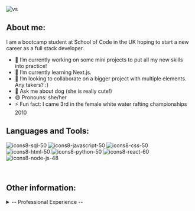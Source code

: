 

![vs](https://github.com/Eyres1313/Eyres1313/assets/133891699/2f31490b-bcc4-43be-b128-469b52401f70)


<h2>About me:</h2>

I am a bootcamp student at School of Code in the UK hoping to start a new career as a full stack developer.
- 🔭 I’m currently working on some mini projects to put all my new skills into practice!
- 🌱 I’m currently learning Next.js.
- 👯 I’m looking to collaborate on a bigger project with multiple elements. Any takers? :) 
- 💬 Ask me about dog (she is really cute!)
- 😄 Pronouns: she/her
- ⚡ Fun fact: I came 3rd in the female white water rafting championships 2010
  <br>
<h2>Languages and Tools:</h2>

![icons8-sql-50](https://github.com/Eyres1313/Eyres1313/assets/133891699/8851125d-5194-42c7-9efc-748b0c656efe)
![icons8-javascript-50](https://github.com/Eyres1313/Eyres1313/assets/133891699/709bb793-06fd-4370-8a3d-920cc22e12d2)
![icons8-css-50](https://github.com/Eyres1313/Eyres1313/assets/133891699/54d82dab-1ded-4626-ae6c-f866360ea1fc)
![icons8-html-50](https://github.com/Eyres1313/Eyres1313/assets/133891699/757e6ff0-5135-44fe-a513-8fd505e14653)
![icons8-python-50](https://github.com/Eyres1313/Eyres1313/assets/133891699/5448bd6d-3a7f-421a-88dd-29fa6cad844f)
![icons8-react-60](https://github.com/Eyres1313/Eyres1313/assets/133891699/c4dfbc37-44c1-4592-9682-7ca2ca7c5d50)
![icons8-node-js-48](https://github.com/Eyres1313/Eyres1313/assets/133891699/756c6eb5-5aee-4fbc-95db-0099bc6c6a84)

<br>


<h2>Other information:</h2>

<details>
 <summary>-- Professional Experience --</summary>
  
 <h2>School of Code Bootcamp</h2>
- Team Collaboration: Proven experience in collaborating and communicating within agile teams, participating in pair programming, effectively communicating to solve problems and deliver products, demoing to industry experts<br>
- Problem Solving: Analysed complex problems and effectively broke them down into small manageable chunks of work while planning the workflow thoroughly before coding<br>
- Technical Skills: Proficient in modern programming languages such as JavaScript, TypeScript, Python, and experienced in full-stack development with technologies like Node, Express, React, Thunderclient and PostgreSQL<br>
- Automated Testing: Demonstrated ability to build and maintain comprehensive, reliable automated tests for both UI and API, actively contributing to the improvement of test frameworks and automation suites<br>
- Source Control: Proficient in the use of Git/GitHub to track changes, branch, merge, set issues and milestones<br>
-Project Tech Ti-Tens - Quick access revision tool made for boot campers on the go! <br>

<h2>Early Years Foundation Stage Leader</h2>
- Leader of the Early Years Team - collaboratively planned, taught and assessed students <br>
- Implemented the new Early Years Curriculum including breaking down complex statutory information into a simplified and digestible format<br>
- Effectively communicated daily with a diverse range of stakeholders such as parents, colleagues and other professionals <br>
- Led my team, newly qualified staff and student teachers with transformational leadership practices including coaching and mentoring to meet teacher standards<br>
- Collected, analysed and evaluated complex data from quantitative and qualitative data sources to make informed decisions against departmental action plans as well as delivering timely reports on such findings to senior managers<br>
- Responsible for leading Mathematics and Computing school wide <br>
 </details>
